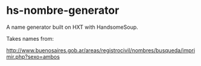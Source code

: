 # hs-nombre-generator

A name generator built on HXT with HandsomeSoup.

Takes names from:

http://www.buenosaires.gob.ar/areas/registrocivil/nombres/busqueda/imprimir.php?sexo=ambos
